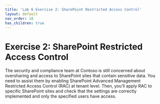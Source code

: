 ```yaml
---
title: 'Lab 6 Exercise 2: SharePoint Restricted Access Control'
layout: default
nav_order: 18
has_children: true
---
```


# Exercise 2: SharePoint Restricted Access Control


The security and compliance team at Contoso is still concerned about oversharing and access to SharePoint sites that contain sensitive data.
You need to assist them by enabling SharePoint Advanced Management Restricted Access Control (RAC) at tenant level. Then, you’ll apply RAC to specific SharePoint sites and check that the settings are correctly implemented and only the specified users have access.
